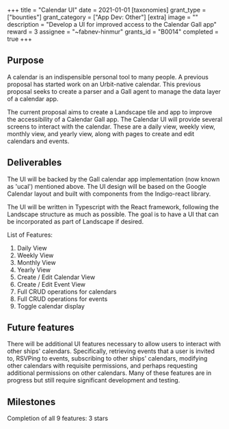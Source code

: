 +++
title = "Calendar UI"
date = 2021-01-01
[taxonomies]
grant_type = ["bounties"]
grant_category = ["App Dev: Other"]
[extra]
image = ""
description = "Develop a UI for improved access to the Calendar Gall app"
reward = 3 
assignee = "~fabnev-hinmur"
grants_id = "B0014"
completed = true
+++


## Purpose

A calendar is an indispensible personal tool to many people. A previous proposal has started work on an Urbit-native calendar.
This previous proposal seeks to create a parser and a Gall agent to manage the data layer of a calendar app.

The current proposal aims to create a Landscape tile and app to improve the accessibility of a Calendar Gall app.
The Calendar UI will provide several screens to interact with the calendar. These are a daily view, weekly view, monthly view,
and yearly view, along with pages to create and edit calendars and events.

## Deliverables

The UI will be backed by the Gall calendar app implementation (now known as 'ucal') mentioned above. The UI design will be
based on the Google Calendar layout and built with components from the Indigo-react library.

The UI will be written in Typescript with the React framework, following the Landscape structure as much as possible. The goal is to have a UI that can be incorporated as part of Landscape if desired.

List of Features:

1. Daily View
2. Weekly View
3. Monthly View
4. Yearly View
5. Create / Edit Calendar View
6. Create / Edit Event View
7. Full CRUD operations for calendars
8. Full CRUD operations for events
9. Toggle calendar display

## Future features

There will be additional UI features necessary to allow users to interact with other ships' calendars. Specifically, retrieving events that a user is invited to, RSVPing to events, subscribing to other ships' calendars, modifying other calendars with requisite permissions, and perhaps requesting additional permissions on other calendars. Many of these features are in progress but still require significant development and testing.


## Milestones

Completion of all 9 features: 3 stars

    
